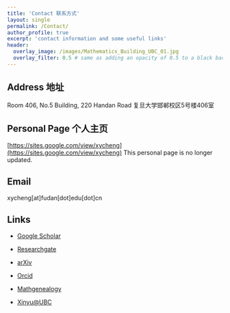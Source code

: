 ```yaml
---
title: 'Contact 联系方式'
layout: single
permalink: /Contact/
author_profile: true
excerpt: 'contact information and some useful links'
header:
  overlay_image: /images/Mathematics_Building_UBC_01.jpg
  overlay_filter: 0.5 # same as adding an opacity of 0.5 to a black background
---
```


## Address 地址
Room 406, No.5 Building, 220 Handan Road  复旦大学邯郸校区5号楼406室

## Personal Page 个人主页
[https://sites.google.com/view/xycheng](https://sites.google.com/view/xycheng) This personal page is no longer updated.


## Email
xycheng[at]fudan[dot]edu[dot]cn

## Links

+ [Google Scholar](https://scholar.google.com/citations?user=J-yb-60AAAAJ&hl=zh-CN) 

+ [Researchgate](https://www.researchgate.net/profile/Xinyu-Cheng-4)

+ [arXiv](https://arxiv.org/a/cheng_x_1.html)

+ [Orcid](https://orcid.org/0000-0003-1330-3978)

+ [Mathgenealogy](https://www.genealogy.math.ndsu.nodak.edu/id.php?id=276991)

+ [Xinyu@UBC](https://www.grad.ubc.ca/campus-community/meet-our-students/cheng-xinyu)

